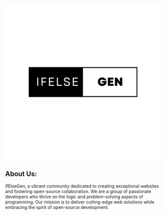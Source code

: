 <img src="https://raw.githubusercontent.com/ifElseGen/.github/main/ifElse.png"/>

## About Us:
IfElseGen, a vibrant community dedicated to creating exceptional websites and fostering open-source collaboration. We are a group of passionate developers who thrive on the logic and problem-solving aspects of programming. Our mission is to deliver cutting-edge web solutions while embracing the spirit of open-source development.

